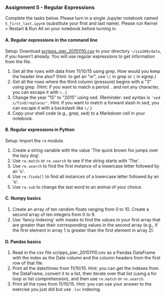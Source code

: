 ### Assignment 5 - Regular Expressions

Complete the tasks below. Please turn in a single Jupyter notebook named `5_first_last.ipynb` (substitute your first and last name). Please run Kernel > Restart & Run All on your notebook before turning in.

#### A. Regular expressions in the command line

Setup: Download [scripps_pier_20151110.csv](https://github.com/cuttlefishh/python-for-data-analysis/blob/master/data/scripps_pier_20151110.csv) to your directory `~/sio209/data`, if you haven't already. You will use regular expressions to get information from the file.

1. Get all the rows with data from 11/10/15 using grep. How would you keep the header line also? (Hint: to get an "or", use `\|` in grep or `|` in egrep.) 
2. Get all the rows where the third column (pressure) begins with a "3" using grep. (Hint: if you want to match a period `.` and not any character, you can escape it with `\.`.)
3. Change the year "15" to "2015" using sed. (Reminder: sed syntax is `'sed s/find/replace/'`. Hint: if you want to match a forward slash in sed, you can escape it with a backslash like `\/`.)
4. Copy your shell code (e.g., grep, sed) to a Markdown cell in your notebook.

#### B. Regular expressions in Python

Setup: Import the `re` module.

1. Create a string variable with the value 'The quick brown fox jumps over the lazy dog'.
2. Use `re.match` or `re.search` to see if the string starts with 'The'.
3. Use `re.search` to find the first instance of a lowercase letter followed by an 'o'.
4. Use `re.findall` to find all instances of a lowercase letter followed by an 'o'.
5. Use `re.sub` to change the last word to an animal of your choice.

#### C. Numpy basics

1. Create an array of ten random floats ranging from 0 to 10. Create a second array of ten integers from 0 to 9. 
3. Use 'fancy indexing' with masks to find the values in your first array that are greater than their corresponding values in the second array (e.g., if the first element in array 1 is greater than the first element in array 2).

#### D. Pandas basics

1. Read in the csv file scripps_pier_20151110.csv as a Pandas DataFrame with the index as the Date column and the column headers from the first row of that file.
2. Print all the date/times from 11/10/15. Hint: you can get the indexes from the DataFrame, convert it to a list, then iterate over that list (using a for loop or list comprehension), and then use `re.match` or `re.search`.
3. Print all the rows from 11/10/15. Hint: you can use your answer to the exercise you just did but use `.loc` indexing.
